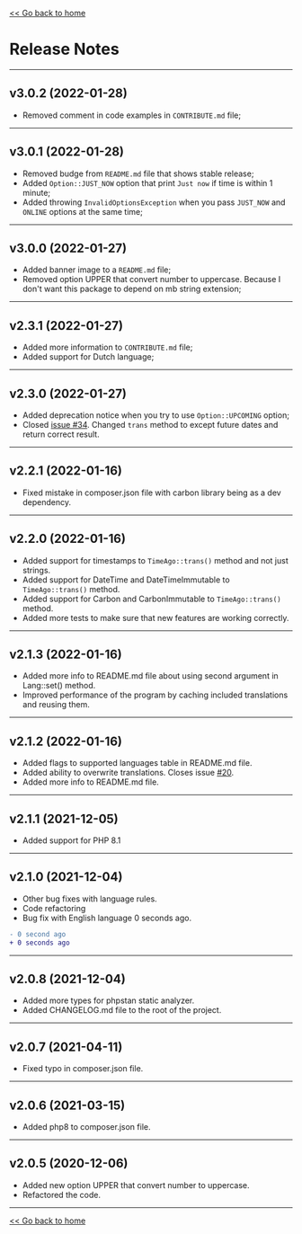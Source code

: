 [<< Go back to home](https://github.com/SerhiiCho/ago/blob/master/README.md)

# Release Notes

----

## v3.0.2 (2022-01-28)

- Removed comment in code examples in `CONTRIBUTE.md` file;

----

## v3.0.1 (2022-01-28)

- Removed budge from `README.md` file that shows stable release;
- Added `Option::JUST_NOW` option that print `Just now` if time is within 1 minute;
- Added throwing `InvalidOptionsException` when you pass `JUST_NOW` and `ONLINE` options at the same time;

----

## v3.0.0 (2022-01-27)

- Added banner image to a `README.md` file;
- Removed option UPPER that convert number to uppercase. Because I don't want this package to depend on mb string extension;

----

## v2.3.1 (2022-01-27)

- Added more information to `CONTRIBUTE.md` file;
- Added support for Dutch language;

----

## v2.3.0 (2022-01-27)

- Added deprecation notice when you try to use `Option::UPCOMING` option;
- Closed [issue #34](vhttps://github.com/SerhiiCho/ago/issues/34). Changed `trans` method to except future dates and return correct result.

----

## v2.2.1 (2022-01-16)

- Fixed mistake in composer.json file with carbon library being as a dev dependency.

----

## v2.2.0 (2022-01-16)

- Added support for timestamps to `TimeAgo::trans()` method and not just strings.
- Added support for DateTime and DateTimeImmutable to `TimeAgo::trans()` method.
- Added support for Carbon and CarbonImmutable to `TimeAgo::trans()` method.
- Added more tests to make sure that new features are working correctly.

----

## v2.1.3 (2022-01-16)

- Added more info to README.md file about using second argument in Lang::set() method.
- Improved performance of the program by caching included translations and reusing them.

----

## v2.1.2 (2022-01-16)

- Added flags to supported languages table in README.md file.
- Added ability to overwrite translations. Closes issue [#20](https://github.com/SerhiiCho/ago/issues/20).
- Added more info to README.md file.

----

## v2.1.1 (2021-12-05)

- Added support for PHP 8.1

----

## v2.1.0 (2021-12-04)

- Other bug fixes with language rules.
- Code refactoring
- Bug fix with English language 0 seconds ago.

```diff
- 0 second ago
+ 0 seconds ago
```

----

## v2.0.8 (2021-12-04)

- Added more types for phpstan static analyzer.
- Added CHANGELOG.md file to the root of the project.

----

## v2.0.7 (2021-04-11)

- Fixed typo in composer.json file.

----

## v2.0.6 (2021-03-15)

- Added php8 to composer.json file.

----

## v2.0.5 (2020-12-06)

- Added new option UPPER that convert number to uppercase.
- Refactored the code.

----

[<< Go back to home](https://github.com/SerhiiCho/ago/blob/master/README.md)
